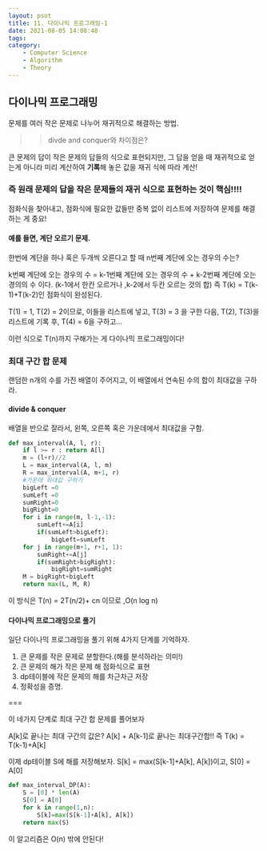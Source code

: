 ```yaml
---
layout: psot
title: 11. 다이나믹 프로그래밍-1
date: 2021-08-05 14:08:48
tags:
category:
    - Computer Science
    - Algorithm
    - Theory
---
```

## 다이나믹 프로그래밍
문제를 여러 작은 문제로 나누어 재귀적으로 해결하는 방법.

>> divde and conquer와 차이점은?

큰 문제의 답이 작은 문제의 답들의 식으로 표현되지만, 
그 답을 얻을 때 재귀적으로 얻는게 아니라 미리 계산하여 **기록**해 놓은 값을 재귀 식에 따라 계산!

### 즉 원래 문제의 답을 작은 문제들의 재귀 식으로 표현하는 것이 핵심!!!!
점화식을 찾아내고, 점화식에 필요한 값들만 중복 없이 리스트에 저장하여 문제를 해결하는 게 중요!

#### 예를 들면, 계단 오르기 문제.
한번에 계단을 하나 혹은 두개씩 오른다고 할 때
n번째 계단에 오는 경우의 수는?


k번째 계단에 오는 경우의 수 = k-1번째 계단에 오는 경우의 수 + k-2번째 계단에 오는 경의의 수 이다. (k-1에서 한칸 오르거나 ,k-2에서 두칸 오르는 것의 합)
즉 T(k) = T(k-1)+T(k-2)인 점화식이 완성된다.


T(1) = 1, T(2) = 2이므로, 이들을 리스트에 넣고, T(3) = 3 을 구한 다음,
T(2), T(3)을 리스트에 기록 후, T(4) = 6을 구하고...


이런 식으로 T(n)까지 구해가는 게 다이나믹 프로그래밍이다!

### 최대 구간 합 문제
랜덤한 n개의 수를 가진 배열이 주어지고, 이 배열에서 연속된 수의 합이 최대값을 구하라.

#### divide & conquer
배열을 반으로 잘라서, 왼쪽, 오른쪽 혹은 가운데에서 최대값을 구함.
```python
def max_interval(A, l, r):
    if l >= r : return A[l]
    m = (l+r)//2
    L = max_interval(A, l, m)
    R = max_interval(A, m+1, r)
    #가운데 최대값 구하기
    bigLeft =0
    sumLeft =0
    sumRight=0
    bigRight=0
    for i in range(m, l-1,-1):
        sumLeft+=A[i]
        if(sumLeft>bigLeft):
            bigLeft=sumLeft
    for j in range(m+1, r+1, 1):
        sumRight+=A[j]
        if(sumRight>bigRight):
            bigRight=sumRight
    M = bigRight+bigLeft
    return max(L, M, R)
```
이 방식은 T(n) = 2T(n/2)+ cn 이므로 ,O(n log n)

#### 다이나믹 프로그래밍으로 풀기
일단 다이나믹 프로그래밍을 풀기 위해 4가지 단계를 기억하자.
1. 큰 문제를 작은 문제로 분할한다.(해를 분석하라는 의미!)
2. 큰 문제의 해가 작은 문제 해 점화식으로 표현
3. dp테이블에 작은 문제의 해를 차근차근 저장
4. 정확성을 증명.

===

이 네가지 단계로 최대 구간 합 문제를 풀어보자

A\[k]로 끝나는 최대 구간의 값은? A\[k] + A\[k-1]로 끝나는 최대구간합!!
즉 T(k) = T(k-1)+A\[k]

이제 dp테이블 S에 해를 저장해보자.
S\[k] = max(S\[k-1]+A\[k], A\[k])이고,
S\[0] = A\[0]

```python
def max_interval_DP(A):
    S = [0] * len(A)
    S[0] = A[0]
    for k in range(1,n):
        S[k]=max(S[k-1]+A[k], A[k])
    return max(S)
```
이 알고리즘은 O(n) 밖에 안된다!